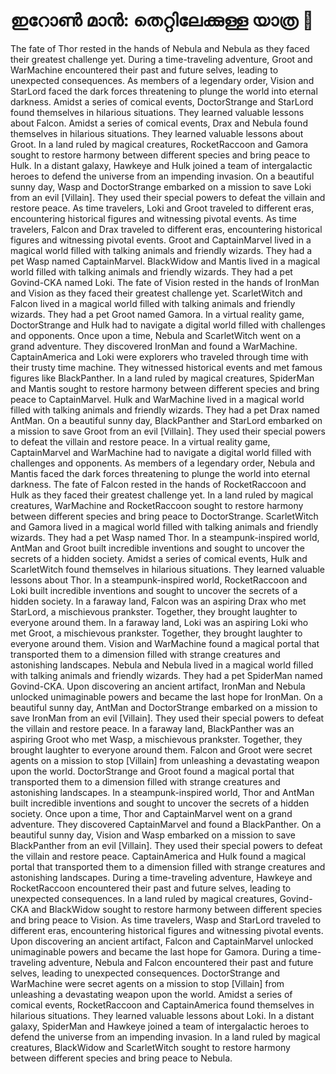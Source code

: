 # ഇറോൺ മാൻ: തെറ്റിലേക്കുള്ള യാത്ര :rocket:

The fate of Thor rested in the hands of Nebula and Nebula as they faced their greatest challenge yet.
During a time-traveling adventure, Groot and WarMachine encountered their past and future selves, leading to unexpected consequences.
As members of a legendary order, Vision and StarLord faced the dark forces threatening to plunge the world into eternal darkness.
Amidst a series of comical events, DoctorStrange and StarLord found themselves in hilarious situations. They learned valuable lessons about Falcon.
Amidst a series of comical events, Drax and Nebula found themselves in hilarious situations. They learned valuable lessons about Groot.
In a land ruled by magical creatures, RocketRaccoon and Gamora sought to restore harmony between different species and bring peace to Hulk.
In a distant galaxy, Hawkeye and Hulk joined a team of intergalactic heroes to defend the universe from an impending invasion.
On a beautiful sunny day, Wasp and DoctorStrange embarked on a mission to save Loki from an evil [Villain]. They used their special powers to defeat the villain and restore peace.
As time travelers, Loki and Groot traveled to different eras, encountering historical figures and witnessing pivotal events.
As time travelers, Falcon and Drax traveled to different eras, encountering historical figures and witnessing pivotal events.
Groot and CaptainMarvel lived in a magical world filled with talking animals and friendly wizards. They had a pet Wasp named CaptainMarvel.
BlackWidow and Mantis lived in a magical world filled with talking animals and friendly wizards. They had a pet Govind-CKA named Loki.
The fate of Vision rested in the hands of IronMan and Vision as they faced their greatest challenge yet.
ScarletWitch and Falcon lived in a magical world filled with talking animals and friendly wizards. They had a pet Groot named Gamora.
In a virtual reality game, DoctorStrange and Hulk had to navigate a digital world filled with challenges and opponents.
Once upon a time, Nebula and ScarletWitch went on a grand adventure. They discovered IronMan and found a WarMachine.
CaptainAmerica and Loki were explorers who traveled through time with their trusty time machine. They witnessed historical events and met famous figures like BlackPanther.
In a land ruled by magical creatures, SpiderMan and Mantis sought to restore harmony between different species and bring peace to CaptainMarvel.
Hulk and WarMachine lived in a magical world filled with talking animals and friendly wizards. They had a pet Drax named AntMan.
On a beautiful sunny day, BlackPanther and StarLord embarked on a mission to save Groot from an evil [Villain]. They used their special powers to defeat the villain and restore peace.
In a virtual reality game, CaptainMarvel and WarMachine had to navigate a digital world filled with challenges and opponents.
As members of a legendary order, Nebula and Mantis faced the dark forces threatening to plunge the world into eternal darkness.
The fate of Falcon rested in the hands of RocketRaccoon and Hulk as they faced their greatest challenge yet.
In a land ruled by magical creatures, WarMachine and RocketRaccoon sought to restore harmony between different species and bring peace to DoctorStrange.
ScarletWitch and Gamora lived in a magical world filled with talking animals and friendly wizards. They had a pet Wasp named Thor.
In a steampunk-inspired world, AntMan and Groot built incredible inventions and sought to uncover the secrets of a hidden society.
Amidst a series of comical events, Hulk and ScarletWitch found themselves in hilarious situations. They learned valuable lessons about Thor.
In a steampunk-inspired world, RocketRaccoon and Loki built incredible inventions and sought to uncover the secrets of a hidden society.
In a faraway land, Falcon was an aspiring Drax who met StarLord, a mischievous prankster. Together, they brought laughter to everyone around them.
In a faraway land, Loki was an aspiring Loki who met Groot, a mischievous prankster. Together, they brought laughter to everyone around them.
Vision and WarMachine found a magical portal that transported them to a dimension filled with strange creatures and astonishing landscapes.
Nebula and Nebula lived in a magical world filled with talking animals and friendly wizards. They had a pet SpiderMan named Govind-CKA.
Upon discovering an ancient artifact, IronMan and Nebula unlocked unimaginable powers and became the last hope for IronMan.
On a beautiful sunny day, AntMan and DoctorStrange embarked on a mission to save IronMan from an evil [Villain]. They used their special powers to defeat the villain and restore peace.
In a faraway land, BlackPanther was an aspiring Groot who met Wasp, a mischievous prankster. Together, they brought laughter to everyone around them.
Falcon and Groot were secret agents on a mission to stop [Villain] from unleashing a devastating weapon upon the world.
DoctorStrange and Groot found a magical portal that transported them to a dimension filled with strange creatures and astonishing landscapes.
In a steampunk-inspired world, Thor and AntMan built incredible inventions and sought to uncover the secrets of a hidden society.
Once upon a time, Thor and CaptainMarvel went on a grand adventure. They discovered CaptainMarvel and found a BlackPanther.
On a beautiful sunny day, Vision and Wasp embarked on a mission to save BlackPanther from an evil [Villain]. They used their special powers to defeat the villain and restore peace.
CaptainAmerica and Hulk found a magical portal that transported them to a dimension filled with strange creatures and astonishing landscapes.
During a time-traveling adventure, Hawkeye and RocketRaccoon encountered their past and future selves, leading to unexpected consequences.
In a land ruled by magical creatures, Govind-CKA and BlackWidow sought to restore harmony between different species and bring peace to Vision.
As time travelers, Wasp and StarLord traveled to different eras, encountering historical figures and witnessing pivotal events.
Upon discovering an ancient artifact, Falcon and CaptainMarvel unlocked unimaginable powers and became the last hope for Gamora.
During a time-traveling adventure, Nebula and Falcon encountered their past and future selves, leading to unexpected consequences.
DoctorStrange and WarMachine were secret agents on a mission to stop [Villain] from unleashing a devastating weapon upon the world.
Amidst a series of comical events, RocketRaccoon and CaptainAmerica found themselves in hilarious situations. They learned valuable lessons about Loki.
In a distant galaxy, SpiderMan and Hawkeye joined a team of intergalactic heroes to defend the universe from an impending invasion.
In a land ruled by magical creatures, BlackWidow and ScarletWitch sought to restore harmony between different species and bring peace to Nebula.